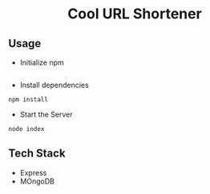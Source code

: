 <h1 align ="center">Cool URL Shortener</h1>

## Usage

- Initialize npm

```npm init
```

- Install dependencies

```
npm install
```

- Start the Server

```
node index
```

## Tech Stack
- Express
- MOngoDB



